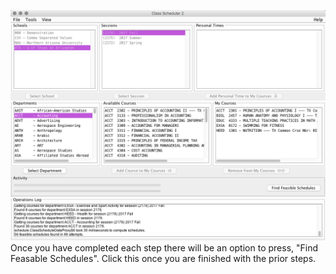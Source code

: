 ![Finding Feasible Schedules](assets/6.png)
Once you have completed each step there will be an option to press, "Find Feasable Schedules". Click this once you are finished with the prior steps.
